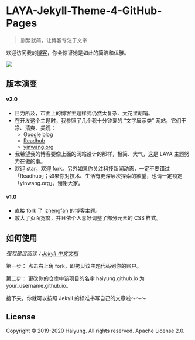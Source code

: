 # LAYA-Jekyll-Theme-4-GitHub-Pages

> 删繁就简，让博客专注于文字

欢迎访问我的[博客](https://haiyung.github.io/)，你会惊讶她是如此的简洁和优雅。

![](https://haiyung.github.io/images/readme-homepage.png)

## 版本演变

#### v2.0

- 目力所及，市面上的博客主题样式仍然太复杂、太花里胡哨。
- 在开发这个主题时，我参照了几个我十分钟爱的 “文字展示类” 网站，它们干净、清爽、美观：
    - [Google blog](https://blog.google/)
    - [Readhub](https://readhub.cn/topics)
    - [yinwang.org](http://yinwang.org/)
- 我希望我的博客要像上面的网站设计的那样，极简、大气，这是 LAYA 主题努力在做的事。
- 欢迎 star，欢迎 fork。另外如果你关注科技新闻动态，一定不要错过「Readhub」；如果你对技术、生活有更深层次探索的欲望，也请一定锁定「yinwang.org」。谢谢大家。

#### v1.0

- 直接 fork 了 [izhengfan](https://github.com/izhengfan/izhengfan.github.io) 的博客主题。
- 放大了页面宽度，并且依个人喜好调整了部分元素的 CSS 样式。

## 如何使用

*强烈建议阅读：[Jekyll 中文文档](http://jekyllcn.com/docs/home/)*

第一步： 点击右上角 fork，即拷贝该主题代码到你的账户。

第二步： 更改你的仓库中该项目的名字 haiyung.github.io 为 your_username.github.io。

接下来，你就可以按照 Jekyll 的标准书写自己的文章啦～～～

## License

Copyright © 2019-2020 Haiyung. All rights reserved. Apache License 2.0.